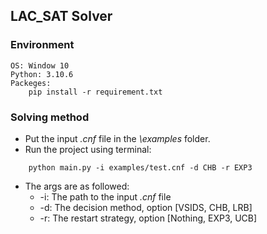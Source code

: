 ## LAC_SAT Solver

### Environment
```
OS: Window 10
Python: 3.10.6
Packeges:
    pip install -r requirement.txt
```

### Solving method
* Put the input *.cnf* file in the *\examples* folder.
* Run the project using terminal:
```
    python main.py -i examples/test.cnf -d CHB -r EXP3
```
* The args are as followed:
    * -i: The path to the input *.cnf* file
    * -d: The decision method, option [VSIDS, CHB, LRB]
    * -r: The restart strategy, option [Nothing, EXP3, UCB]